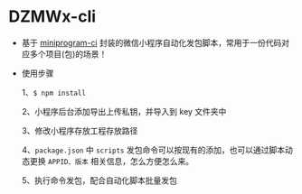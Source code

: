 # DZMWx-cli

- 基于 [miniprogram-ci](https://developers.weixin.qq.com/miniprogram/dev/devtools/ci.html) 封装的微信小程序自动化发包脚本，常用于一份代码对应多个项目(包)的场景！

- 使用步骤

  1、`$ npm install`

  2、小程序后台添加导出上传私钥，并导入到 key 文件夹中

  3、修改小程序存放工程存放路径

  4、`package.json` 中 `scripts` 发包命令可以按现有的添加，也可以通过脚本动态更换 `APPID、版本` 相关信息，怎么方便怎么来。

  5、执行命令发包，配合自动化脚本批量发包
